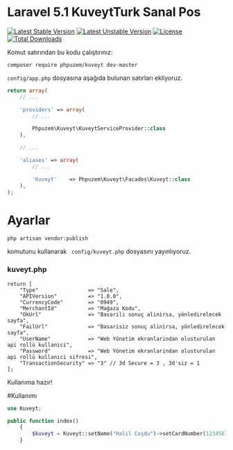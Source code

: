 # Laravel 5.1 KuveytTurk Sanal Pos

[![Latest Stable Version](https://poser.pugx.org/phpuzem/kuveyt/v/stable.svg)](https://packagist.org/packages/phpuzem/kuveyt)
[![Latest Unstable Version](https://poser.pugx.org/phpuzem/kuveyt/v/unstable.svg)](https://packagist.org/packages/phpuzem/kuveyt)
[![License](https://poser.pugx.org/phpuzem/kuveyt/license.svg)](LICENSE)
[![Total Downloads](https://poser.pugx.org/phpuzem/kuveyt/d/total.png)](https://packagist.org/packages/phpuzem/kuveyt)


Komut satırından bu kodu çalıştırınız:
```
composer require phpuzem/kuveyt dev-master
```

```config/app.php``` dosyasına aşağıda bulunan satırları ekliyoruz.
```php
return array(
    // ...

    'providers' => array(
        // ...

        Phpuzem\Kuveyt\KuveytServiceProvider::class
    ),

    // ...

    'aliases' => array(
        // ...

        'Kuveyt'    => Phpuzem\Kuveyt\Facades\Kuveyt::class
    ),
);
```
# Ayarlar

```code
php artisan vendor:publish
```
komutunu kullanarak ``` config/kuveyt.php``` dosyasını yayınlıyoruz.

### kuveyt.php

```code
return [
    "Type"                => "Sale",
    "APIVersion"          => "1.0.0",
    "CurrencyCode"        => "0949",
    "MerchantId"          => "Mağaza Kodu",
    "OkUrl"               => "Basarili sonuç alinirsa, yönledirelecek sayfa",
    "FailUrl"             => "Basarisiz sonuç alinirsa, yönledirelecek sayfa",
    "UserName"            => "Web Yönetim ekranlarindan olusturulan api rollü kullanici",
    "Password"            => "Web Yönetim ekranlarindan olusturulan api rollü kullanici sifresi",
    "TransactionSecurity" => "3" // 3d Secure = 3 , 3d'siz = 1
];

```

Kullanıma hazır!

#Kullanımı
```php
use Kuveyt;

public function index()
	{
        $kuveyt = Kuveyt::setName("Halil Coşdu")->setCardNumber(1234567891234567)->setCardExpireDateMonth(12)->setCardExpireDateYear(17)->setCardCvv2(855)->setOrderId(1455)->setAmount(100)->setCustomerId(1923)->pay();
	}
```